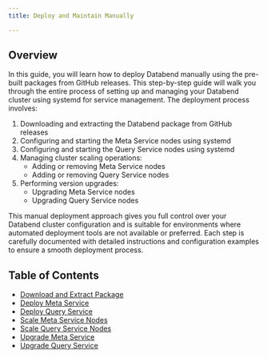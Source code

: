 ```yaml
---
title: Deploy and Maintain Manually

---
```


## Overview

In this guide, you will learn how to deploy Databend manually using the pre-built packages from GitHub releases. This step-by-step guide will walk you through the entire process of setting up and managing your Databend cluster using systemd for service management. The deployment process involves:

1. Downloading and extracting the Databend package from GitHub releases
2. Configuring and starting the Meta Service nodes using systemd
3. Configuring and starting the Query Service nodes using systemd
4. Managing cluster scaling operations:
   - Adding or removing Meta Service nodes
   - Adding or removing Query Service nodes
5. Performing version upgrades:
   - Upgrading Meta Service nodes
   - Upgrading Query Service nodes

This manual deployment approach gives you full control over your Databend cluster configuration and is suitable for environments where automated deployment tools are not available or preferred. Each step is carefully documented with detailed instructions and configuration examples to ensure a smooth deployment process.

## Table of Contents

- [Download and Extract Package](01-download-extract.md)
- [Deploy Meta Service](02-deploy-metasrv.md)
- [Deploy Query Service](03-deploy-query.md)
- [Scale Meta Service Nodes](04-scale-metasrv.md)
- [Scale Query Service Nodes](05-scale-query.md)
- [Upgrade Meta Service](06-upgrade-metasrv.md)
- [Upgrade Query Service](07-upgrade-query.md) 
